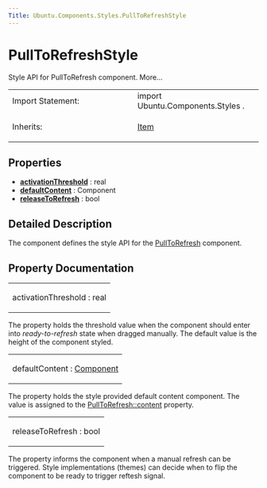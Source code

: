 ```yaml
---
Title: Ubuntu.Components.Styles.PullToRefreshStyle
---
```

        
PullToRefreshStyle
==================

<span class="subtitle"></span>
Style API for PullToRefresh component. More...

<table>
<colgroup>
<col width="50%" />
<col width="50%" />
</colgroup>
<tbody>
<tr class="odd">
<td>Import Statement:</td>
<td>import Ubuntu.Components.Styles .</td>
</tr>
<tr class="even">
<td>Inherits:</td>
<td><p><a href="../sdk-14.10/QtQuick.Item.md">Item</a></p></td>
</tr>
</tbody>
</table>

<span id="properties"></span>
Properties
----------

-   ****[activationThreshold](#activationThreshold-prop)**** : real
-   ****[defaultContent](#defaultContent-prop)**** : Component
-   ****[releaseToRefresh](#releaseToRefresh-prop)**** : bool

<span id="details"></span>
Detailed Description
--------------------

The component defines the style API for the [PullToRefresh](../Ubuntu.Components.PullToRefresh.md) component.

Property Documentation
----------------------

<table>
<colgroup>
<col width="100%" />
</colgroup>
<tbody>
<tr class="odd">
<td><p><span id="activationThreshold-prop"></span><span class="name">activationThreshold</span> : <span class="type">real</span></p></td>
</tr>
</tbody>
</table>

The property holds the threshold value when the component should enter into *ready-to-refresh* state when dragged manually. The default value is the height of the component styled.

<table>
<colgroup>
<col width="100%" />
</colgroup>
<tbody>
<tr class="odd">
<td><p><span id="defaultContent-prop"></span><span class="name">defaultContent</span> : <span class="type"><a href="../sdk-14.10/QtQml.Component.md">Component</a></span></p></td>
</tr>
</tbody>
</table>

The property holds the style provided default content component. The value is assigned to the [PullToRefresh::content](../Ubuntu.Components.PullToRefresh.md#content-prop) property.

<table>
<colgroup>
<col width="100%" />
</colgroup>
<tbody>
<tr class="odd">
<td><p><span id="releaseToRefresh-prop"></span><span class="name">releaseToRefresh</span> : <span class="type">bool</span></p></td>
</tr>
</tbody>
</table>

The property informs the component when a manual refresh can be triggered. Style implementations (themes) can decide when to flip the component to be ready to trigger reftesh signal.


